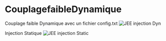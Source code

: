 # CouplagefaibleDynamique
Couplage faible Dynamique avec un fichier config.txt
![JEE injection Dyn](https://user-images.githubusercontent.com/81532862/157921165-b6039029-2e27-47f5-b72d-7cb88a722011.PNG)

Injection Statique
![JEE injection Static](https://user-images.githubusercontent.com/81532862/157921167-7d1973fc-1cd4-4ae3-bd8f-aa627dcfd71d.PNG)
